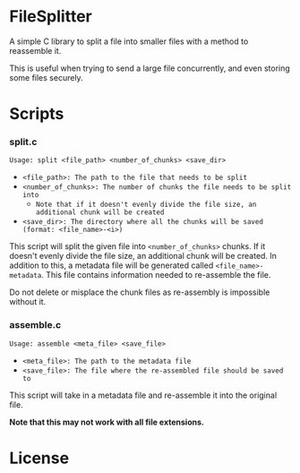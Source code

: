 # FileSplitter

A simple C library to split a file into smaller files with a method to reassemble it.

This is useful when trying to send a large file concurrently, and even storing some files securely.

# Scripts

### split.c

`Usage: split <file_path> <number_of_chunks> <save_dir>`
- `<file_path>: The path to the file that needs to be split`
- `<number_of_chunks>: The number of chunks the file needs to be split into`
	- `Note that if it doesn't evenly divide the file size, an additional chunk will be created`
- `<save_dir>: The directory where all the chunks will be saved (format: <file_name>-<i>) `

This script will split the given file into `<number_of_chunks>` chunks. If it doesn't evenly divide the file size, an additional chunk will be created. In addition to this, a metadata file will be generated called `<file_name>-metadata`. This file contains information needed to re-assemble the file.

Do not delete or misplace the chunk files as re-assembly is impossible without it. 


### assemble.c
`Usage: assemble <meta_file> <save_file>`
- `<meta_file>: The path to the metadata file`
- `<save_file>: The file where the re-assembled file should be saved to`

This script will take in a metadata file and re-assemble it into the original file.

**Note that this may not work with all file extensions.**

# License

